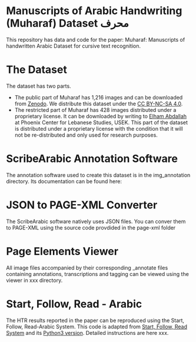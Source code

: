 # Manuscripts of Arabic Handwriting (Muharaf) Dataset محرف

This repository has data and code for the paper: Muharaf: Manuscripts of handwritten Arabic Dataset
for cursive text recognition. 

# The Dataset
The dataset has two parts. 
- The public part of Muharaf has 1,216 images and can be downloaded from [Zenodo](https://zenodo.org/records/11492215). We distribute this dataset under the [CC BY-NC-SA 4.0](https://creativecommons.org/licenses/by-nc-sa/4.0/).
- The restricted part of Muharaf has 428 images distributed under a proprietary license. It can be downloaded by writing to [Elham Abdallah](elhamabdallah@usek.edu.lb) at Phoenix Center for Lebanese Studies, USEK. This part of the dataset is distributed under a proprietary license with the condition that it will not be re-distributed and only used for research purposes. 

# ScribeArabic Annotation Software
The annotation software used to create this dataset is in the img_annotation directory. Its documentation can be found here:

# JSON to PAGE-XML Converter
The ScribeArabic software natively uses JSON files. You can conver them to PAGE-XML using the source code provdided in the page-xml folder

# Page Elements Viewer
All image files accompanied by their corresponding _annotate files containing annotations, transcriptions and tagging can be viewed using the viewer in xxx directory. 

# Start, Follow, Read - Arabic
The HTR results reported in the paper can be reproduced using the Start, Follow, Read-Arabic System. This code is adapted from [Start, Follow, Read System](https://github.com/cwig/start_follow_read) and its [Python3 version](https://github.com/sharmaannapurna/start_follow_read_py3). Detailed instructions are here xxx.
